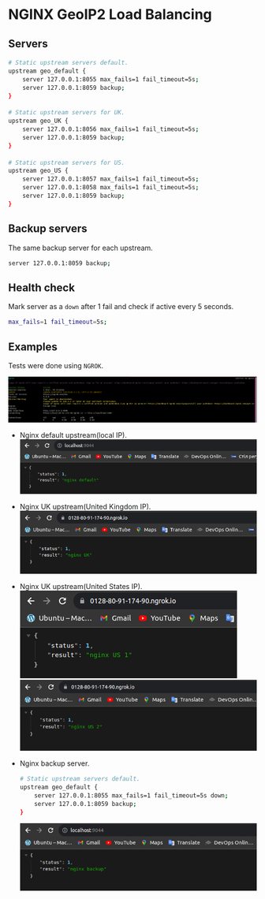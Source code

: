 # NGINX GeoIP2 Load Balancing

## Servers

```bash
# Static upstream servers default.
upstream geo_default {
    server 127.0.0.1:8055 max_fails=1 fail_timeout=5s;
    server 127.0.0.1:8059 backup;
}

# Static upstream servers for UK.
upstream geo_UK {
    server 127.0.0.1:8056 max_fails=1 fail_timeout=5s;
    server 127.0.0.1:8059 backup;
}

# Static upstream servers for US.
upstream geo_US {
    server 127.0.0.1:8057 max_fails=1 fail_timeout=5s;
    server 127.0.0.1:8058 max_fails=1 fail_timeout=5s;
    server 127.0.0.1:8059 backup;
}
```

## Backup servers

The same backup server for each upstream.

```bash
server 127.0.0.1:8059 backup;
```

## Health check

Mark server as a `down` after 1 fail and check if active every 5 seconds.

```bash
max_fails=1 fail_timeout=5s;
```

## Examples

Tests were done using `NGROK`.

![ngrok.](./example_images/ngrok.png)

  * Nginx default upstream(local IP).
    ![Nginx default upstream.](./example_images/nginx_default_upstream.png)

  * Nginx UK upstream(United Kingdom IP).
    ![Nginx uk upstream.](./example_images/nginx_uk_upstream.png)

  * Nginx UK upstream(United States IP).
    ![Nginx us 1 upstream.](./example_images/nginx_us1_upstream.png)
    ![Nginx us 2 upstream.](./example_images/nginx_us2_upstream.png)

  * Nginx backup server.
    ```bash
    # Static upstream servers default.
    upstream geo_default {
        server 127.0.0.1:8055 max_fails=1 fail_timeout=5s down;
        server 127.0.0.1:8059 backup;
    }
    ```

    ![Nginx backup server.](./example_images/nginx_backup_server.png)